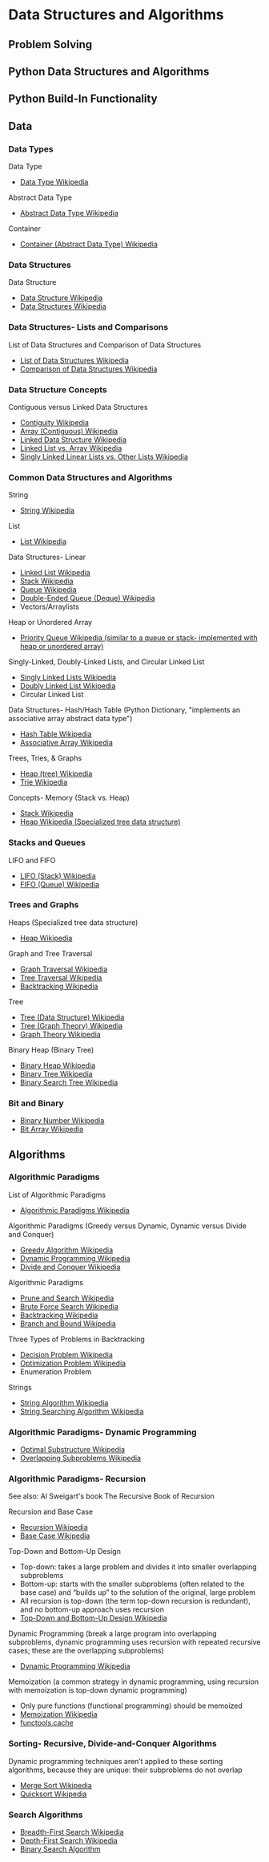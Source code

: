 # Data Structures and Algorithms

## Problem Solving

<!--
https://www.linkedin.com/posts/ashishps1_7-leetcode-articles-i-wish-id-read-sooner-activity-7067002527166181377-xoG5/?utm_source=share&utm_medium=member_desktop | (4) Post | LinkedIn

7 Leetcode articles I wish I’d read sooner.
This would have saved me from solving 1500+ problems:

Dynamic Programming Patterns: https://leetcode.com/discuss/study-guide/458695/Dynamic-Programming-Patterns
Substring Problem Patterns: https://leetcode.com/problems/minimum-window-substring/solutions/26808/Here-is-a-10-line-template-that-can-solve-most-'substring'-problems/
Backtracking Problem Patterns: https://leetcode.com/problems/permutations/solutions/18239/A-general-approach-to-backtracking-questions-in-Java-(Subsets-Permutations-Combination-Sum-Palindrome-Partioning)/
Two Pointers Patterns: https://leetcode.com/discuss/study-guide/1688903/Solved-all-two-pointers-problems-in-100-days
Binary Search Patterns: https://leetcode.com/discuss/study-guide/786126/Python-Powerful-Ultimate-Binary-Search-Template.-Solved-many-problems
Sliding Window Patterns: https://leetcode.com/problems/frequency-of-the-most-frequent-element/solutions/1175088/C++-Maximum-Sliding-Window-Cheatsheet-Template/
Graph Patterns: https://leetcode.com/discuss/study-guide/655708/Graph-For-Beginners-Problems-or-Pattern-or-Sample-Solutions

https://www.geeksforgeeks.org/graph-data-structure-and-algorithms/ | Graph Data Structure And Algorithms - GeeksforGeeks
-->

## Python Data Structures and Algorithms

<!--
Data structures
https://docs.python.org/3/tutorial/datastructures.html
-->

## Python Build-In Functionality

<!--
Python has built-in functionality
https://en.wikipedia.org/wiki/Double-ended_queue#Implementations

Using lists as stacks
https://docs.python.org/3/tutorial/datastructures.html#using-lists-as-stacks

Using lists as queues
https://docs.python.org/3/tutorial/datastructures.html#using-lists-as-queues
-->

## Data

### Data Types

Data Type
* [Data Type Wikipedia](https://en.wikipedia.org/wiki/Data_type)

Abstract Data Type
* [Abstract Data Type Wikipedia](https://en.wikipedia.org/wiki/Abstract_data_type)

Container
* [Container (Abstract Data Type) Wikipedia](https://en.wikipedia.org/wiki/Container_(abstract_data_type))

### Data Structures

Data Structure
* [Data Structure Wikipedia](https://en.wikipedia.org/wiki/Data_structure)
* [Data Structures Wikipedia](https://en.wikibooks.org/wiki/Data_Structures)

### Data Structures- Lists and Comparisons

List of Data Structures and Comparison of Data Structures
* [List of Data Structures Wikipedia](https://en.wikipedia.org/wiki/List_of_data_structures)
* [Comparison of Data Structures Wikipedia](http://en.wikipedia.org/wiki/Comparison_of_data_structures) 

### Data Structure Concepts

Contiguous versus Linked Data Structures
* [Contiguity Wikipedia](https://en.wikipedia.org/wiki/Contiguity#Computer_science)
* [Array (Contiguous) Wikipedia](https://en.wikipedia.org/wiki/Array_data_structure)
* [Linked Data Structure Wikipedia](https://en.wikipedia.org/wiki/Linked_data_structure)
* [Linked List vs. Array Wikipedia](https://en.wikipedia.org/wiki/Linked_data_structure#Linked_list_versus_arrays)
* [Singly Linked Linear Lists vs. Other Lists Wikipedia](https://en.wikipedia.org/wiki/Linked_list#Singly_linked_linear_lists_vs._other_lists)

### Common Data Structures and Algorithms

String
* [String Wikipedia](https://en.wikipedia.org/wiki/String_(computer_science))

List
* [List Wikipedia](https://en.wikipedia.org/wiki/List_(abstract_data_type))

Data Structures- Linear
* [Linked List Wikipedia](https://en.wikipedia.org/wiki/Linked_list)
* [Stack Wikipedia](https://en.wikipedia.org/wiki/Stack_(abstract_data_type))
* [Queue Wikipedia](https://en.wikipedia.org/wiki/Queue_(abstract_data_type))
* [Double-Ended Queue (Deque) Wikipedia](https://en.wikipedia.org/wiki/Double-ended_queue)
* Vectors/Arraylists 

Heap or Unordered Array
* [Priority Queue Wikipedia (similar to a queue or stack- implemented with heap or unordered array)](https://en.wikipedia.org/wiki/Priority_queue)

Singly-Linked, Doubly-Linked Lists, and Circular Linked List
* [Singly Linked Lists Wikipedia](https://en.wikipedia.org/wiki/Linked_list#Singly_linked_lists)
* [Doubly Linked List Wikipedia](https://en.wikipedia.org/wiki/Doubly_linked_list)
* Circular Linked List

Data Structures- Hash/Hash Table (Python Dictionary, "implements an associative array abstract data type")
* [Hash Table Wikipedia](https://en.wikipedia.org/wiki/Hash_table)
* [Associative Array Wikipedia](https://en.wikipedia.org/wiki/Associative_array)

Trees, Tries, & Graphs
* [Heap (tree) Wikipedia](https://en.wikipedia.org/wiki/Heap_(data_structure))
* [Trie Wikipedia](https://en.wikipedia.org/wiki/Trie)

Concepts- Memory (Stack vs. Heap)
* [Stack Wikipedia](https://en.wikipedia.org/wiki/Stack_(abstract_data_type))
* [Heap Wikipedia (Specialized tree data structure)](https://en.wikipedia.org/wiki/Heap_(data_structure))

<!--
https://en.wikibooks.org/wiki/Data_Structures/Singly_Linked_Lists | Data Structures/Singly Linked Lists - Wikibooks, open books for an open world

"Linked lists can be used to implement several other common abstract data types, including lists, stacks, queues, associative arrays, and S-expressions"
https://en.wikipedia.org/wiki/S-expression
-->

### Stacks and Queues

LIFO and FIFO
* [LIFO (Stack) Wikipedia](https://en.wikipedia.org/wiki/LIFO_(computing))
* [FIFO (Queue) Wikipedia](https://en.wikipedia.org/wiki/FIFO_(computing_and_electronics))

### Trees and Graphs

Heaps (Specialized tree data structure)
* [Heap Wikipedia](https://en.wikipedia.org/wiki/Heap_(data_structure))

Graph and Tree Traversal
* [Graph Traversal Wikipedia](https://en.wikipedia.org/wiki/Graph_traversal)
* [Tree Traversal Wikipedia](https://en.wikipedia.org/wiki/Tree_traversal)
* [Backtracking Wikipedia](https://en.wikipedia.org/wiki/Backtracking)

Tree
* [Tree (Data Structure) Wikipedia](https://en.wikipedia.org/wiki/Tree_(data_structure))
* [Tree (Graph Theory) Wikipedia](https://en.wikipedia.org/wiki/Tree_(graph_theory))
* [Graph Theory Wikipedia]([https://en.wikipedia.org/wiki/Graph_theory)

Binary Heap (Binary Tree)
* [Binary Heap Wikipedia](https://en.wikipedia.org/wiki/Binary_heap)
* [Binary Tree Wikipedia](https://en.wikipedia.org/wiki/Binary_tree)
* [Binary Search Tree Wikipedia](https://en.wikipedia.org/wiki/Binary_search_tree)

### Bit and Binary

* [Binary Number Wikipedia](https://en.wikipedia.org/wiki/Binary_number)
* [Bit Array Wikipedia](https://en.wikipedia.org/wiki/Bit_array)

## Algorithms

### Algorithmic Paradigms

List of Algorithmic Paradigms
* [Algorithmic Paradigms Wikipedia](https://en.wikipedia.org/wiki/Algorithmic_paradigm#General)

Algorithmic Paradigms (Greedy versus Dynamic, Dynamic versus Divide and Conquer)
* [Greedy Algorithm Wikipedia](https://en.wikipedia.org/wiki/Greedy_algorithm)
* [Dynamic Programming Wikipedia](https://en.wikipedia.org/wiki/Dynamic_programming)
* [Divide and Conquer Wikipedia](https://en.wikipedia.org/wiki/Divide-and-conquer_algorithm)

Algorithmic Paradigms
* [Prune and Search Wikipedia](https://en.wikipedia.org/wiki/Prune_and_search)
* [Brute Force Search Wikipedia](https://en.wikipedia.org/wiki/Brute-force_search)
* [Backtracking Wikipedia](https://en.wikipedia.org/wiki/Backtracking)
* [Branch and Bound Wikipedia](https://en.wikipedia.org/wiki/Branch_and_bound)

Three Types of Problems in Backtracking
* [Decision Problem Wikipedia](https://en.wikipedia.org/wiki/Decision_problem)
* [Optimization Problem Wikipedia](https://en.wikipedia.org/wiki/Optimization_problem)
* Enumeration Problem

Strings
* [String Algorithm Wikipedia](https://en.wikipedia.org/wiki/String_algorithm)
* [String Searching Algorithm Wikipedia](https://en.wikipedia.org/wiki/String-searching_algorithm)

### Algorithmic Paradigms- Dynamic Programming

* [Optimal Substructure Wikipedia](https://en.wikipedia.org/wiki/Optimal_substructure)
* [Overlapping Subproblems Wikipedia](https://en.wikipedia.org/wiki/Overlapping_subproblems)

### Algorithmic Paradigms- Recursion

See also: Al Sweigart's book The Recursive Book of Recursion

Recursion and Base Case
* [Recursion Wikipedia](https://en.wikipedia.org/wiki/Recursion_(computer_science))
* [Base Case Wikipedia](https://en.wikipedia.org/wiki/Recursion#base_case)

Top-Down and Bottom-Up Design
* Top-down: takes a large problem and divides it into smaller overlapping subproblems
* Bottom-up: starts with the smaller subproblems (often related to the base case) and “builds up” to the solution of the original, large problem
* All recursion is top-down (the term top-down recursion is redundant), and no bottom-up approach uses recursion
* [Top-Down and Bottom-Up Design Wikipedia](https://en.wikipedia.org/wiki/Top-down_and_bottom-up_design)

Dynamic Programming (break a large program into overlapping subproblems, dynamic programming uses recursion with repeated recursive cases; these are the overlapping subproblems)
* [Dynamic Programming Wikipedia](https://en.wikipedia.org/wiki/Dynamic_programming)

Memoization (a common strategy in dynamic programming, using recursion with memoization is top-down dynamic programming)
* Only pure functions (functional programming) should be memoized
* [Memoization Wikipedia](https://en.wikipedia.org/wiki/Memoization)
* [functools.cache](https://docs.python.org/3/library/functools.html#functools.cache)

<!--
The iterative Fibonacci algorithm is an example of bottom-up dynamic programming. 

bottom-up- a benefit is code reuse
https://en.wikipedia.org/wiki/Code_reuse

https://docs.python.org/3/library/functools.html#functools.cache
-->

### Sorting- Recursive, Divide-and-Conquer Algorithms

Dynamic programming techniques aren’t applied to these sorting algorithms, because they are unique: their subproblems do not overlap
* [Merge Sort Wikipedia](http://en.wikipedia.org/wiki/Merge_sort)
* [Quicksort Wikipedia](http://en.wikipedia.org/wiki/Quicksort)

### Search Algorithms

* [Breadth-First Search Wikipedia](https://en.wikipedia.org/wiki/Breadth-first_search)
* [Depth-First Search Wikipedia](https://en.wikipedia.org/wiki/Depth-first_search)
* [Binary Search Algorithm](https://en.wikipedia.org/wiki/Binary_search_algorithm)
